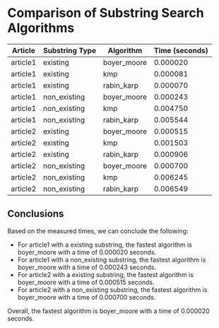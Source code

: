 # Comparison of Substring Search Algorithms

| Article  | Substring Type | Algorithm    | Time (seconds) |
|----------|----------------|--------------|----------------|
| article1 | existing | boyer_moore | 0.000020 |
| article1 | existing | kmp | 0.000081 |
| article1 | existing | rabin_karp | 0.000070 |
| article1 | non_existing | boyer_moore | 0.000243 |
| article1 | non_existing | kmp | 0.004750 |
| article1 | non_existing | rabin_karp | 0.005544 |
| article2 | existing | boyer_moore | 0.000515 |
| article2 | existing | kmp | 0.001503 |
| article2 | existing | rabin_karp | 0.000906 |
| article2 | non_existing | boyer_moore | 0.000700 |
| article2 | non_existing | kmp | 0.006245 |
| article2 | non_existing | rabin_karp | 0.006549 |

## Conclusions
Based on the measured times, we can conclude the following:
- For article1 with a existing substring, the fastest algorithm is boyer_moore with a time of 0.000020 seconds.
- For article1 with a non_existing substring, the fastest algorithm is boyer_moore with a time of 0.000243 seconds.
- For article2 with a existing substring, the fastest algorithm is boyer_moore with a time of 0.000515 seconds.
- For article2 with a non_existing substring, the fastest algorithm is boyer_moore with a time of 0.000700 seconds.

Overall, the fastest algorithm is boyer_moore with a time of 0.000020 seconds.

